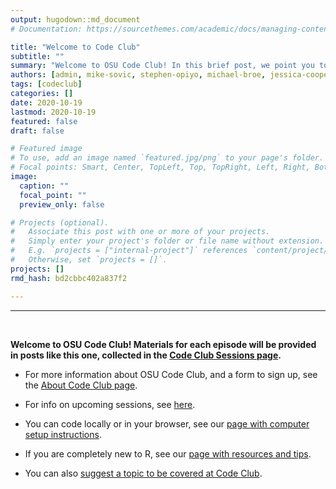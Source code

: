 ```yaml
---
output: hugodown::md_document
# Documentation: https://sourcethemes.com/academic/docs/managing-content/

title: "Welcome to Code Club"
subtitle: ""
summary: "Welcome to OSU Code Club! In this brief post, we point you to information related to Code Club on the website."
authors: [admin, mike-sovic, stephen-opiyo, michael-broe, jessica-cooperstone]
tags: [codeclub]
categories: []
date: 2020-10-19
lastmod: 2020-10-19
featured: false
draft: false

# Featured image
# To use, add an image named `featured.jpg/png` to your page's folder.
# Focal points: Smart, Center, TopLeft, Top, TopRight, Left, Right, BottomLeft, Bottom, BottomRight.
image:
  caption: ""
  focal_point: ""
  preview_only: false

# Projects (optional).
#   Associate this post with one or more of your projects.
#   Simply enter your project's folder or file name without extension.
#   E.g. `projects = ["internal-project"]` references `content/project/deep-learning/index.md`.
#   Otherwise, set `projects = []`.
projects: []
rmd_hash: bd2cbbc402a837f2

---
```


----

<br>

**Welcome to OSU Code Club! Materials for each episode will be provided in posts like this one,
collected in the [Code Club Sessions page](/codeclub/).**

- For more information about OSU Code Club, and a form to sign up,
  see the [About Code Club page](/codeclub-about/).

- For info on upcoming sessions, see [here](/codeclub-schedule/).

- You can code locally or in your browser, see our [page with computer setup instructions](/codeclub-setup/).

- If you are completely new to R, see our [page with resources and tips](/codeclub-novice/). 

- You can also [suggest a topic to be covered at Code Club](/codeclub-suggest/). 

<br/> <br/>


